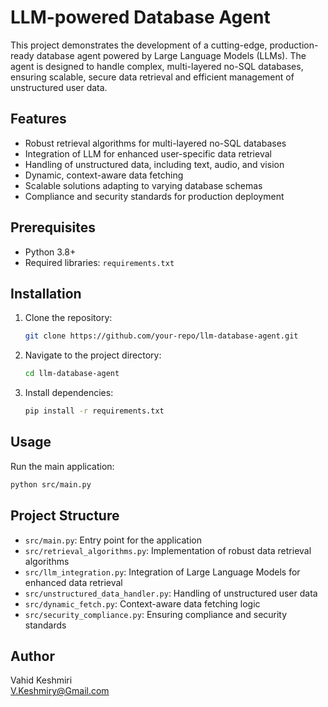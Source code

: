 # LLM-powered Database Agent

This project demonstrates the development of a cutting-edge, production-ready database agent powered by Large Language Models (LLMs). The agent is designed to handle complex, multi-layered no-SQL databases, ensuring scalable, secure data retrieval and efficient management of unstructured user data.

## Features

- Robust retrieval algorithms for multi-layered no-SQL databases
- Integration of LLM for enhanced user-specific data retrieval
- Handling of unstructured data, including text, audio, and vision
- Dynamic, context-aware data fetching
- Scalable solutions adapting to varying database schemas
- Compliance and security standards for production deployment

## Prerequisites

- Python 3.8+
- Required libraries: `requirements.txt`

## Installation

1. Clone the repository:
    ```sh
    git clone https://github.com/your-repo/llm-database-agent.git
    ```
2. Navigate to the project directory:
    ```sh
    cd llm-database-agent
    ```
3. Install dependencies:
    ```sh
    pip install -r requirements.txt
    ```

## Usage

Run the main application:
```sh
python src/main.py
```

## Project Structure

- `src/main.py`: Entry point for the application
- `src/retrieval_algorithms.py`: Implementation of robust data retrieval algorithms
- `src/llm_integration.py`: Integration of Large Language Models for enhanced data retrieval
- `src/unstructured_data_handler.py`: Handling of unstructured user data
- `src/dynamic_fetch.py`: Context-aware data fetching logic
- `src/security_compliance.py`: Ensuring compliance and security standards

## Author

Vahid Keshmiri  
V.Keshmiry@Gmail.com
